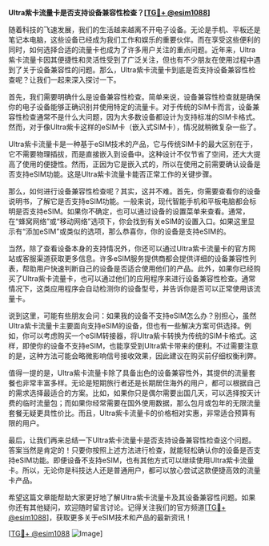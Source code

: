 **Ultra紫卡流量卡是否支持设备兼容性检查？[[TG💪+ @esim1088](https://t.me/s/esim1088)]**

随着科技的飞速发展，我们的生活越来越离不开电子设备。无论是手机、平板还是笔记本电脑，这些设备已经成为我们工作和娱乐的重要伙伴。而在享受这些便利的同时，如何选择合适的流量卡也成为了许多用户关注的重点问题。近年来，Ultra紫卡流量卡因其便捷性和灵活性受到了广泛关注，但也有不少朋友在使用过程中遇到了关于设备兼容性的问题。那么，Ultra紫卡流量卡到底是否支持设备兼容性检查呢？让我们一起来深入探讨一下。

首先，我们需要明确什么是设备兼容性检查。简单来说，设备兼容性检查就是确保你的电子设备能够正确识别并使用特定的流量卡。对于传统的SIM卡而言，设备兼容性检查通常不是什么大问题，因为大多数设备都设计为支持标准的SIM卡格式。然而，对于像Ultra紫卡这样的eSIM卡（嵌入式SIM卡），情况就稍微复杂一些了。

Ultra紫卡流量卡是一种基于eSIM技术的产品，它与传统SIM卡的最大区别在于，它不需要物理插拔，而是直接嵌入到设备中。这种设计不仅节省了空间，还大大提高了使用的便捷性。然而，正因为它是嵌入式的，所以在使用之前需要确认设备是否支持eSIM功能。这是Ultra紫卡流量卡能否正常工作的关键步骤。

那么，如何进行设备兼容性检查呢？其实，这并不难。首先，你需要查看你的设备说明书，了解它是否支持eSIM功能。一般来说，现代智能手机和平板电脑都会标明是否支持eSIM。如果你不确定，也可以通过设备的设置菜单来查看。通常，在“蜂窝网络”或“移动网络”选项下，你会找到有关eSIM的设置入口。如果这里显示有“添加eSIM”或类似的选项，那么恭喜你，你的设备是支持eSIM的。

当然，除了查看设备本身的支持情况外，你还可以通过Ultra紫卡流量卡的官方网站或客服渠道获取更多信息。许多eSIM服务提供商都会提供详细的设备兼容性列表，帮助用户快速判断自己的设备是否适合使用他们的产品。此外，如果你已经购买了Ultra紫卡流量卡，也可以通过他们的应用程序来进行设备兼容性检查。通常情况下，这类应用程序会自动检测你的设备型号，并告诉你是否可以正常使用该流量卡。

说到这里，可能有些朋友会问：如果我的设备不支持eSIM怎么办？别担心，虽然Ultra紫卡流量卡主要面向支持eSIM的设备，但也有一些解决方案可供选择。例如，你可以考虑购买一个eSIM转接器，将Ultra紫卡转换为传统的SIM卡格式。这样，即使你的设备不支持eSIM，也能享受到Ultra紫卡带来的便利。不过需要注意的是，这种方法可能会略微影响信号接收效果，因此建议在购买前仔细权衡利弊。

值得一提的是，Ultra紫卡流量卡除了具备出色的设备兼容性外，其提供的流量套餐也非常丰富多样。无论是短期旅行者还是长期居住海外的用户，都可以根据自己的需求选择最适合的方案。比如，如果你只是偶尔需要出国几天，可以选择按天计费的临时流量包；而如果你经常需要在国外使用数据，那么包月或包年的无限流量套餐无疑更具性价比。而且，Ultra紫卡流量卡的价格相对实惠，非常适合预算有限的用户。

最后，让我们再来总结一下Ultra紫卡流量卡是否支持设备兼容性检查这个问题。答案当然是肯定的！只要你按照上述方法进行检查，就能轻松确认你的设备是否支持eSIM功能。即便设备不支持eSIM，也有其他方式可以继续使用Ultra紫卡流量卡。所以，无论你是科技达人还是普通用户，都可以放心尝试这款便捷高效的流量卡产品。

希望这篇文章能帮助大家更好地了解Ultra紫卡流量卡及其设备兼容性问题。如果你还有其他疑问，欢迎随时留言讨论。记得关注我们的官方频道[[TG💪+ @esim1088](https://t.me/s/esim1088)]，获取更多关于eSIM技术和产品的最新资讯！

[[TG💪+ @esim1088](https://t.me/s/esim1088) ![Image](https://i.postimg.cc/4NQfJmqS/Snipaste-2025-05-13-00-14-12.png)]